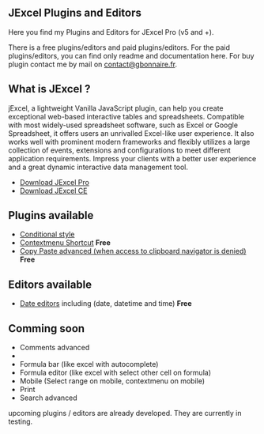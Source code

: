 ## JExcel Plugins and Editors

Here you find my Plugins and Editors for JExcel Pro (v5 and +).

There is a free plugins/editors and paid plugins/editors. For the paid plugins/editors, you can find only readme and documentation here. For buy plugin contact me by mail on [contact@gbonnaire.fr](mailto://contact@gbonnaire.fr).

## What is JExcel ?

jExcel, a lightweight Vanilla JavaScript plugin, can help you create exceptional web-based interactive tables and spreadsheets. Compatible with most widely-used spreadsheet software, such as Excel or Google Spreadsheet, it offers users an unrivalled Excel-like user experience. It also works well with prominent modern frameworks and flexibly utilizes a large collection of events, extensions and configurations to meet different application requirements. Impress your clients with a better user experience and a great dynamic interactive data management tool.

- [Download JExcel Pro](https://www.jexcel.net) 
- [Download JExcel CE](https://bossanova.uk/jexcel/)


## Plugins available
- [Conditional style](https://github.com/Guillaume-Bo/jexcel-plugins-and-editors/blob/master/plugins/conditional_style)
- [Contextmenu Shortcut](https://github.com/Guillaume-Bo/jexcel-plugins-and-editors/tree/master/plugins/contextmenu_shortcut) **Free**
- [Copy Paste advanced (when access to clipboard navigator is denied)](https://github.com/Guillaume-Bo/jexcel-plugins-and-editors/blob/master/plugins/copypaste_advanced) **Free**

## Editors available
- [Date editors](https://github.com/Guillaume-Bo/jexcel-plugins-and-editors/tree/master/editors/dates) including (date, datetime and time) **Free**

## Comming soon
- Comments advanced
- 
- Formula bar (like excel with autocomplete)
- Formula editor (like excel with select other cell on formula)
- Mobile (Select range on mobile, contextmenu on mobile)
- Print
- Search advanced


upcoming plugins / editors are already developed. They are currently in testing.

